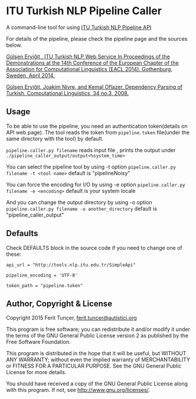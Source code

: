 # ITU Turkish NLP Pipeline Caller
 A command-line tool for using [ITU Turkish NLP Pipeline API](http://tools.nlp.itu.edu.tr/)

For details of the pipeline, please check the pipeline page and the sources below.

[Gülşen Eryiğit . ITU Turkish NLP Web Service
In Proceedings of the Demonstrations at the 14th Conference
of the European Chapter of the Association for Computational Linguistics
(EACL 2014). Gothenburg, Sweden, April 2014.](http://web.itu.edu.tr/gulsenc/papers/itunlp.pdf)

[Gülşen Eryiğit, Joakim Nivre, and Kemal Oflazer. Dependency Parsing
of Turkish. Computational Linguistics, 34 no.3, 2008. ](http://www.mitpressjournals.org/doi/pdf/10.1162/coli.2008.07-017-R1-06-83)

## Usage
To be able to use the pipeline, you need an authentication token(details on API web page).
The tool reads the token from `pipeline.token` file(under the same directory with the tool) by default.

`pipeline.caller.py filename`
reads input file <filename>, prints the output under `./pipeline_caller_output/output<%system_time>`

You can select the pipeline tool by using -t option
`pipeline.caller.py filename -t <tool name>`
default is "pipelineNoisy"

You can force the encoding for I/O by using -e option
`pipeline.caller.py filename -e <encoding>`
default is your system locale

And you can change the output directory by using -o option
`pipeline.caller.py filename -o another_directory`
default is "pipeline_caller_output"

##  Defaults

Check DEFAULTS block in the source code if you need to change one of these:

`api_url = "http://tools.nlp.itu.edu.tr/SimpleApi"` 

`pipeline_encoding = 'UTF-8'`

`token_path = "pipeline.token"`

## Author, Copyright & License

Copyright 2015 Ferit Tunçer, <ferit.tuncer@autistici.org>

This program is free software; you can redistribute it and/or
modify it under the terms of the GNU General Public License version 2
as published by the Free Software Foundation.

This program is distributed in the hope that it will be useful,
but WITHOUT ANY WARRANTY; without even the implied warranty of
MERCHANTABILITY or FITNESS FOR A PARTICULAR PURPOSE.  See the
GNU General Public License for more details.

You should have received a copy of the GNU General Public License
along with this program.  If not, see <http://www.gnu.org/licenses/>.
